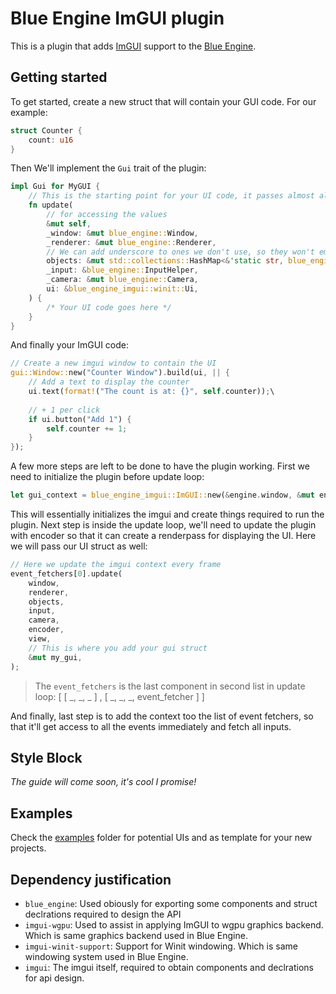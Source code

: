# Blue Engine ImGUI plugin

This is a plugin that adds [ImGUI](https://github.com/ocornut/imgui) support to the [Blue Engine](https://githb.com/AryanpurTech/BlueEngine).

## Getting started

To get started, create a new struct that will contain your GUI code. For our example:

```rust
struct Counter {
    count: u16
}
```

Then We'll implement the `Gui` trait of the plugin:

```rust
impl Gui for MyGUI {
    // This is the starting point for your UI code, it passes almost all variables of the engine as well
    fn update(
        // for accessing the values
        &mut self,
        _window: &mut blue_engine::Window,
        _renderer: &mut blue_engine::Renderer,
        // We can add underscore to ones we don't use, so they won't emit warnings
        objects: &mut std::collections::HashMap<&'static str, blue_engine::Object>,
        _input: &blue_engine::InputHelper,
        _camera: &mut blue_engine::Camera,
        ui: &blue_engine_imgui::winit::Ui,
    ) {
        /* Your UI code goes here */
    }
}
```

And finally your ImGUI code:

```rust
// Create a new imgui window to contain the UI
gui::Window::new("Counter Window").build(ui, || {
    // Add a text to display the counter
    ui.text(format!("The count is at: {}", self.counter));\
    
    // + 1 per click
    if ui.button("Add 1") {
        self.counter += 1;
    }
});
```

A few more steps are left to be done to have the plugin working. First we need to initialize the plugin before update loop:

```rust
let gui_context = blue_engine_imgui::ImGUI::new(&engine.window, &mut engine.renderer);
```

This will essentially initializes the imgui and create things required to run the plugin. Next step is inside the update loop, we'll need to update the plugin with encoder so that it can create a renderpass for displaying the UI. Here we will pass our UI struct as well:

```rust
// Here we update the imgui context every frame
event_fetchers[0].update(
    window,
    renderer,
    objects,
    input,
    camera,
    encoder,
    view,
    // This is where you add your gui struct
    &mut my_gui,
);
```

> The `event_fetchers` is the last component in second list in update loop: [ [ _, _, _ ] , [ _, _, _, event_fetcher ] ]

And finally, last step is to add the context too the list of event fetchers, so that it'll get access to all the events immediately and fetch all inputs.

## Style Block

*The guide will come soon, it's cool I promise!*

## Examples

Check the [examples](https://github.com/AryanpurTech/BlueEngineImGUI/tree/master/examples) folder for potential UIs and as template for your new projects.

## Dependency justification

* `blue_engine`: Used obiously for exporting some components and struct declrations required to design the API
* `imgui-wgpu`: Used to assist in applying ImGUI to wgpu graphics backend. Which is same graphics backend used in Blue Engine.
* `imgui-winit-support`: Support for Winit windowing. Which is same windowing system used in Blue Engine.
* `imgui`: The imgui itself, required to obtain components and declrations for api design.

